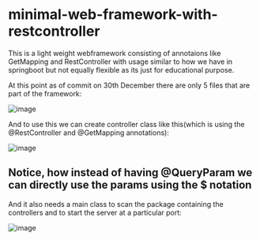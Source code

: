 # minimal-web-framework-with-restcontroller

This is a light weight webframework consisting of annotaions like GetMapping and RestController with usage similar to how we have in springboot but not equally flexible as its just for educational purpose.

At this point as of commit on 30th December there are only 5 files that are part of the framework:

![image](https://github.com/devashish234073/minimal-web-framework-with-restcontroller/assets/20777854/4393147e-32b8-43c1-a548-cdb3b25ad59a)

And to use this we can create controller class like this(which is using the @RestController and @GetMapping annotations):

![image](https://github.com/devashish234073/minimal-web-framework-with-restcontroller/assets/20777854/78f320ac-8f53-4550-b7e4-189a7211a6ae)

## Notice, how instead of having @QueryParam we can directly use the params using the $ notation

And it also needs a main class to scan the package containing the controllers and to start the server at a particular port:

![image](https://github.com/devashish234073/minimal-web-framework-with-restcontroller/assets/20777854/39e622d9-fc58-46f7-85de-2fd31fc7fe3e)



